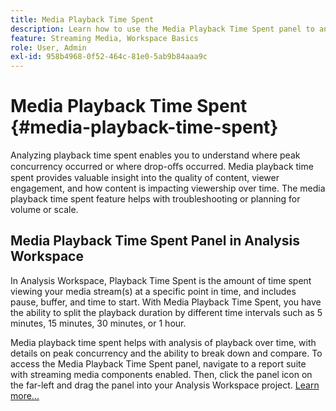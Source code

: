 ```yaml
---
title: Media Playback Time Spent
description: Learn how to use the Media Playback Time Spent panel to analyze playback time spent and to understand peak concurrency and where drop-offs occurred.
feature: Streaming Media, Workspace Basics
role: User, Admin
exl-id: 958b4968-0f52-464c-81e0-5ab9b84aaa9c
---
```

# Media Playback Time Spent {#media-playback-time-spent}

Analyzing playback time spent enables you to understand where peak concurrency occurred or where drop-oﬀs occurred. Media playback time spent provides valuable insight into the quality of content, viewer engagement, and how content is impacting viewership over time. The media playback time spent feature helps with troubleshooting or planning for volume or scale.

## Media Playback Time Spent Panel in Analysis Workspace

In Analysis Workspace, Playback Time Spent is the amount of time spent viewing your media stream(s) at a specific point in time, and includes pause, buffer, and time to start. With Media Playback Time Spent, you have the ability to split the playback duration by different time intervals such as 5 minutes, 15 minutes, 30 minutes, or 1 hour.


Media playback time spent helps with analysis of playback over time, with details on peak concurrency and the ability to break down and compare. To access the Media Playback Time Spent panel, navigate to a report suite with streaming media components enabled. Then, click the panel icon on the far-left and drag the panel into your Analysis Workspace project. [Learn more...](https://experienceleague.adobe.com/docs/analytics/analyze/analysis-workspace/panels/media-playback-timespent/media-playback-time-spent.html)

<!-- ## DOES THIS APPLY Get Concurrent Viewers via Analytics Reporting API

REVISE You can also get concurrent viewer data for up to 1-month at a time at minute-level granularity using the Analytics Reporting API 2.0.  The reporting API uses the same definition of concurrent viewers as Analysis Workspace.  For more information see [_*Get concurrent viewers JSON report data with Analytics 2.0 APIs*_](/help/reporting/reports-and-analytics/get-concurrent-json20.md). -->
